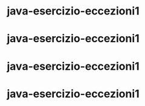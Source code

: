 # java-esercizio-eccezioni1
# java-esercizio-eccezioni1
# java-esercizio-eccezioni1
# java-esercizio-eccezioni1
